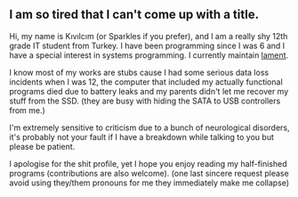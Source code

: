 <!-- [![Click to learn more about this](https://upload.wikimedia.org/wikipedia/commons/thumb/f/fd/Sample_09-F9_protest_art%2C_Free_Speech_Flag_by_John_Marcotte.svg/300px-Sample_09-F9_protest_art%2C_Free_Speech_Flag_by_John_Marcotte.svg.png)](https://.wikipedia.org/wiki/Free_Speech_Flag) -->

## I am so tired that I can't come up with a title.
Hi, my name is Kıvılcım (or Sparkles if you prefer), and I am a really shy 12th grade IT student from Turkey. I have been programming since I was 6 and I have a special interest in systems programming. I currently maintain [lament](https://github.com/sparkles-laurel/lament).

I know most of my works are stubs cause I had some serious data loss incidents when I was 12, the computer that included my actually functional programs died due to battery leaks and my parents didn't let me recover my stuff from the SSD. (they are busy with hiding the SATA to USB controllers from me.)

I'm extremely sensitive to criticism due to a bunch of neurological disorders, it's probably not your fault if I have a breakdown while talking to you but please be patient.

I apologise for the shit profile, yet I hope you enjoy reading my half-finished programs (contributions are also welcome).
(one last sincere request please avoid using they/them pronouns for me they immediately make me collapse)
